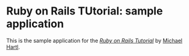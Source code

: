 # Ruby on Rails TUtorial: sample application

This is the sample application for
the [*Ruby on Rails Tutorial*](http://railstutorial.org/)
by [Michael Hartl](http://michaelhartl.com).
